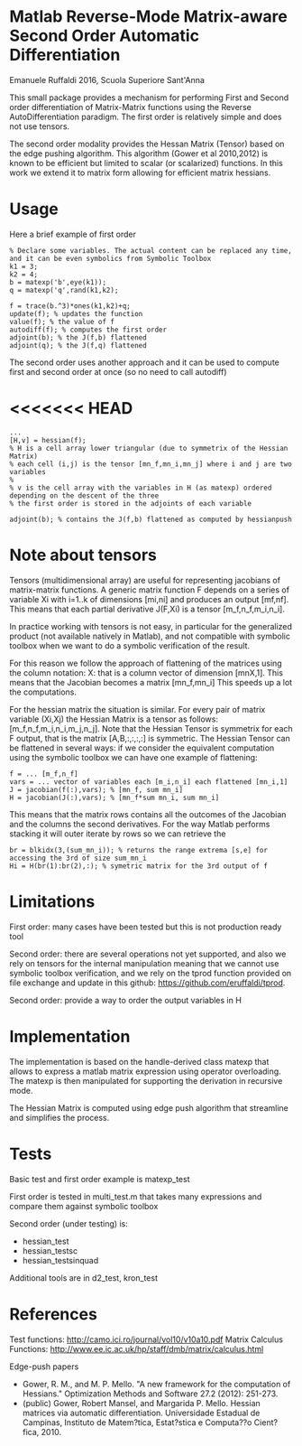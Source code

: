 # Matlab Reverse-Mode Matrix-aware Second Order Automatic Differentiation 
Emanuele Ruffaldi 2016, Scuola Superiore Sant'Anna

This small package provides a mechanism for performing First and Second order differentiation of Matrix-Matrix functions using the Reverse AutoDifferentiation paradigm. The first order is relatively simple and does not use tensors.

The second order modality provides the Hessan Matrix (Tensor) based on the edge pushing algorithm. This algorithm (Gower et al 2010,2012) is known to be efficient but limited to scalar (or scalarized) functions. In this work we extend it to matrix form allowing for efficient matrix hessians.

# Usage 

Here a brief example of first order

    % Declare some variables. The actual content can be replaced any time, and it can be even symbolics from Symbolic Toolbox
    k1 = 3;
    k2 = 4;
    b = matexp('b',eye(k1));
    q = matexp('q',rand(k1,k2);

    f = trace(b.^3)*ones(k1,k2)+q;
    update(f); % updates the function
    value(f); % the value of f
    autodiff(f); % computes the first order
    adjoint(b); % the J(f,b) flattened 
    adjoint(q); % the J(f,q) flattened

The second order uses another approach and it can be used to compute first and second order at once (so no need to call autodiff)

<<<<<<< HEAD
=======
    ...
    [H,v] = hessian(f);
    % H is a cell array lower triangular (due to symmetrix of the Hessian Matrix) 
    % each cell (i,j) is the tensor [mn_f,mn_i,mn_j] where i and j are two variables 
    % 
    % v is the cell array with the variables in H (as matexp) ordered depending on the descent of the three
    % the first order is stored in the adjoints of each variable

    adjoint(b); % contains the J(f,b) flattened as computed by hessianpush


# Note about tensors

Tensors (multidimensional array) are useful for representing jacobians of matrix-matrix functions. A generic matrix function F depends
on a series of variable Xi with i=1..k of dimensions [mi,ni] and produces an output [mf,nf]. This means that each partial derivative
J(F,Xi) is a tensor [m_f,n_f,m_i,n_i]. 

In practice working with tensors is not easy, in particular for the generalized product (not available natively in Matlab), and not
compatible with symbolic toolbox when we want to do a symbolic verification of the result.

For this reason we follow the approach of flattening of the matrices using the column notation: X: that is a column vector of dimension [mnX,1].
This means that the Jacobian becomes a matrix [mn_f,mn_i] This speeds up a lot the computations.

For the hessian matrix the situation is similar. For every pair of matrix variable (Xi,Xj) the Hessian Matrix is a tensor as follows:
[m_f,n_f,m_i,n_i,m_j,n_j]. Note that the Hessian Tensor is symmetrix for each F output, that is 
the matrix [A,B,:,:,:,:] is symmetric. The Hessian Tensor can be flattened in several ways: if we consider the equivalent computation using 
the symbolic toolbox we can have one example of flattening:
    
    f = ... [m_f,n_f]
    vars = ... vector of variables each [m_i,n_i] each flattened [mn_i,1]
    J = jacobian(f(:),vars); % [mn_f, sum mn_i]
    H = jacobian(J(:),vars); % [mn_f*sum mn_i, sum mn_i]

This means that the matrix rows contains all the outcomes of the Jacobian and the columns the second derivatives. For the way
Matlab performs stacking it will outer iterate by rows so we can retrieve the
    
    br = blkidx(3,(sum_mn_i)); % returns the range extrema [s,e] for accessing the 3rd of size sum_mn_i
    Hi = H(br(1):br(2),:); % symetric matrix for the 3rd output of f
    

# Limitations

First order: many cases have been tested but this is not production ready tool

Second order: there are several operations not yet supported, and also we rely on tensors for the internal manipulation meaning that
we cannot use symbolic toolbox verification, and we rely on the tprod function provided on file exchange and update in this github: 
https://github.com/eruffaldi/tprod.

Second order: provide a way to order the output variables in H



# Implementation

The implementation is based on the handle-derived class matexp that allows to express a matlab matrix expression using operator overloading.
The matexp is then manipulated for supporting the derivation in recursive mode.

The Hessian Matrix is computed using edge push algorithm that streamline and simplifies the process.

# Tests

Basic test and first order example is matexp_test

First order is tested in multi_test.m that takes many expressions and compare them against symbolic toolbox

Second order (under testing) is:
- hessian_test
- hessian_testsc
- hessian_testsinquad

Additional tools are in d2_test, kron_test


# References


Test functions: http://camo.ici.ro/journal/vol10/v10a10.pdf
Matrix Calculus Functions: http://www.ee.ic.ac.uk/hp/staff/dmb/matrix/calculus.html

Edge-push papers
* Gower, R. M., and M. P. Mello. "A new framework for the computation of Hessians." Optimization Methods and Software 27.2 (2012): 251-273.
* (public) Gower, Robert Mansel, and Margarida P. Mello. Hessian matrices via automatic differentiation. Universidade Estadual de Campinas, Instituto de Matem?tica, Estat?stica e Computa??o Cient?fica, 2010.
